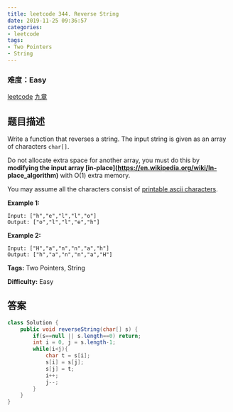 ```yaml
---
title: leetcode 344. Reverse String
date: 2019-11-25 09:36:57
categories:
- leetcode
tags:
- Two Pointers
- String
---
```

### 难度：Easy

<a href="https://leetcode.com/problems/reverse-string/">leetcode</a>
<a href="https://www.jiuzhang.com/solution/reverse-string/">九章</a>
## 题目描述
Write a function that reverses a string. The input string is given as an array
of characters `char[]`.

Do not allocate extra space for another array, you must do this by **modifying
the input array  [in-place](https://en.wikipedia.org/wiki/In-
place_algorithm)** with O(1) extra memory.

You may assume all the characters consist of [printable ascii
characters](https://en.wikipedia.org/wiki/ASCII#Printable_characters).



**Example 1:**
        
    Input: ["h","e","l","l","o"]
    Output: ["o","l","l","e","h"]
    

**Example 2:**
        
    Input: ["H","a","n","n","a","h"]
    Output: ["h","a","n","n","a","H"]
    


**Tags:** Two Pointers, String

**Difficulty:** Easy
## 答案
<!--more-->
```java
class Solution {
    public void reverseString(char[] s) {
        if(s==null || s.length==0) return;
        int i = 0, j = s.length-1;
        while(i<j){
            char t = s[i];
            s[i] = s[j];
            s[j] = t;
            i++;
            j--;
        }
    }
}
```
